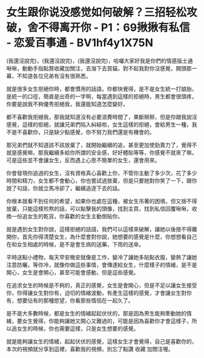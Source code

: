 # 女生跟你说没感觉如何破解？三招轻松攻破，舍不得离开你 - P1：69揪揪有私信 - 恋爱百事通 - BV1hf4y1X75N

(我還沒說完)，(我還沒說完)，(我還沒說完)，哈囉大家好我是你們的情感版士通啾啾，動動手指點贊收藏加關注，去潑下去買貓，對不起我對你沒感覺，開頭那一幕，不知道各位兄弟有沒有很熟悉。

就是很多女生拒絕你時，都會慣用的話語，你都快覺得，是不是女生統一打娘胎，是統一的口徑，簡直是出奇的一字啊，每當遇到這樣的拒絕時，男生都會很頭疼，你要是說我不夠優秀拒絕我，我還能知道怎麼變好。

都不喜歡我拒絕我，那我就知道沒有必要浪費時間了，果斷掰掰，但是你跟我說沒感覺，這樣的拒絕，就讓兄弟們陷入糾結啦，女生這樣的拒絕，會給男生一種，我不是不喜歡你，只是缺少點感覺，你不努力我們還是有機會的。

那兄弟們就不知道該不該放棄了，就開始繼續的追，甚至更加使勁賣力了，覺得不就是感覺嘛，那我繼續多給你所謂的安全感，好好體貼等等，你感覺不就來了嘛，可是這些並不會讓女生，反而遇上心思不簡單的女生，還會用來。

你會發現你追過的女生，沒有資格真心喜歡上你，不管你主動了多少次，花了多少時間和精力，女生都不會動心，你也嘗試過放棄，但是只要她對你笑了一下，跟你說了句話，你就立馬冷卻了，繼續追逐下去的話。

你根本就看不到任何的希望，如果你也處在這種，被女生吊著的困境，但又捨不得放棄，只能這樣煎熬的話，可以點擊我的頭像，找到主頁，找到私信回覆啾啾，收換一份追女生的乾貨，你喜歡的女生主動倒貼你。

就是遇到女生對你說，這樣拒絕的話語，我們可以這樣來破解，讓她以後捨不得離開你，首先你得清楚女生，為什麼會對你說，她想要的感覺是什麼，你想想看自己在和女生相處的時候，是不是會生病的送藥，下雨的送傘。

平時送點小禮物，每天早安晚安就像是工作，變冷了讓她多貼點衣服，變熱了讓她注意防曬，等你冷，就像你做這些事情，會傳達給女生，什麼樣子的情緒，是不是開心，女生是會開心，甚至可能會感動，但是這些感覺。

在追求女生的時候是不夠的，真正的感覺，女生是會開心，但是不足以讓女生接受你，你得讓女生對你有，迫切的情緒波動，有產生這樣的感覺，才會讓女生對你有，想要佔有的那種慾望，你看那些情侶在一起久了。

是不是大多數時候，都是女生的情緒起起伏伏的，那是因為男生能夠牽動她的情緒，要女生覺得，你能夠讓她又開心又難過的，可能是因為喜歡你才會這樣子，所以追女生的時候，你也需要這樣，只是女生想要的感覺。

就是能夠讓女生的情緒，起起伏伏的感覺，這樣女生才會覺得，自己是喜歡你的，本次的視頻就分享到這裡，喜歡我的視頻，別忘了點讚 收藏 加關注喔。

